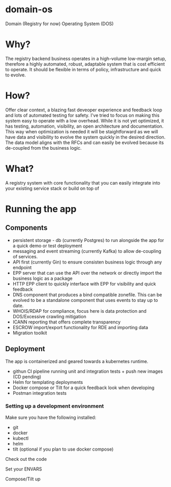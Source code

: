 # domain-os

Domain (Registry for now) Operating System (DOS)

 # Why?
 The registry backend business operates in a high-volume low-margin setup, therefore a highly automated, robust, adaptable system that is cost efficient to operate. 
 It should be flexible in terms of policy, infrastructure and quick to evolve. 

 # How? 
 Offer clear context, a blazing fast deveoper experience and feedback loop and lots of automated testing for safety.
 I've tried to focus on making this system easy to operate with a low overhead. While it is not yet optimized, it has testing, automation, visibility, an open architecture and documentation.
 This way when optimization is needed it will be staightforward as we will have data and visibility to evolve the system quickly in the desired direction.
 The data model aligns with the RFCs and can easily be evolved because its de-coupled from the business logic.

  # What?
  A registry system with core functionality that you can easily integrate into your existing service stack or build on top of

# Running the app
## Components
* persistent storage - db (currently Postgres) to run alongside the app for a quick demo or test deployment
* messaging and event streaming (currently Kafka) to allow de-coupling of services.
* API first (currently Gin) to ensure consisten business logic through any endpoint
* EPP server that can use the API over the network or directly import the business logic as a package
* HTTP EPP client to quickly interface with EPP for visibility and quick feedback
* DNS component that produces a bind compatible zonefile. This can be evolved to be a standalone component that uses events to stay up to date.
* WHOIS/RDAP for compliance, focus here is data protection and DOS/Excessive crawling mitigation
* ICANN reporting that offers complete transparency
* ESCROW import/export functionality for RDE and importing data
* Migration toolkit

## Deployment
The app is containerized and geared towards a kubernetes runtime.
* githun CI pipeline running unit and integration tests + push new images (CD pending)
* Helm for templating deployments
* Docker compose or Tilt for a quick feedback look when developing
* Postman integration tests

### Setting up a development environment
Make sure you have the following installed:
* git
* docker
* kubectl
* helm
* tilt (optional if you plan to use docker compose)

Check out the code

Set your ENVARS

Compose/Tilt up
